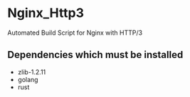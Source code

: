 # Nginx_Http3
Automated Build Script for Nginx with HTTP/3

## Dependencies which must be installed
- zlib-1.2.11
- golang
- rust
